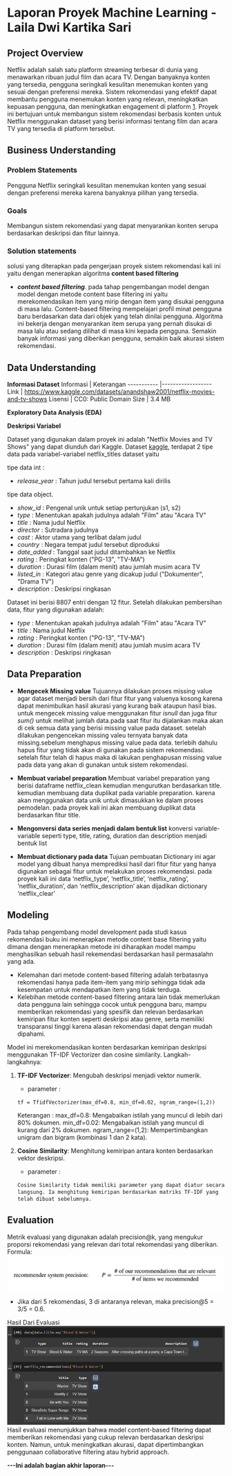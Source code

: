 # Laporan Proyek Machine Learning - Laila Dwi Kartika Sari

## Project Overview

Netflix adalah salah satu platform streaming terbesar di dunia yang menawarkan ribuan judul film dan acara TV. Dengan banyaknya konten yang tersedia, pengguna seringkali kesulitan menemukan konten yang sesuai dengan preferensi mereka. Sistem rekomendasi yang efektif dapat membantu pengguna menemukan konten yang relevan, meningkatkan kepuasan pengguna, dan meningkatkan engagement di platform [1](https://help.netflix.com/id/node/100639). Proyek ini bertujuan untuk membangun sistem rekomendasi berbasis konten untuk Netflix menggunakan dataset yang berisi informasi tentang film dan acara TV yang tersedia di platform tersebut.

## Business Understanding


### Problem Statements

Pengguna Netflix seringkali kesulitan menemukan konten yang sesuai dengan preferensi mereka karena banyaknya pilihan yang tersedia.

### Goals

Membangun sistem rekomendasi yang dapat menyarankan konten serupa berdasarkan deskripsi dan fitur lainnya.

### Solution statements

solusi yang diterapkan pada pengerjaan proyek sistem rekomendasi kali ini yaitu dengan menerapkan algoritma **content based filtering** 

- ***content based filtering***.
        pada tahap pengembangan model dengan model dengan metode content base filtering ini yaitu merekomendasikan item yang mirip dengan item yang disukai pengguna di masa lalu. Content-based filtering mempelajari profil minat pengguna baru berdasarkan data dari objek yang telah dinilai pengguna. Algoritma ini bekerja dengan menyarankan item serupa yang pernah disukai di masa lalu atau sedang dilihat di masa kini kepada pengguna. Semakin banyak informasi yang diberikan pengguna, semakin baik akurasi sistem rekomendasi.

## Data Understanding

**Informasi Dataset** 
Informasi   | Keterangan 
----------- |------------------
Link        | https://www.kaggle.com/datasets/anandshaw2001/netflix-movies-and-tv-shows
Lisensi     | CC0: Public Domain
Size        | 3.4 MB

**Exploratory Data Analysis (EDA)**

**Deskripsi Variabel**

Dataset yang digunakan dalam proyek ini adalah "Netflix Movies and TV Shows" yang dapat diunduh dari Kaggle. Dataset [kaggle](https://www.kaggle.com/datasets/anandshaw2001/netflix-movies-and-tv-shows), terdapat 2 tipe data pada variabel-variabel netflix_titles dataset yaitu

tipe data int :
- *release_year* : Tahun judul tersebut pertama kali dirilis

tipe data object.
- *show_id* : Pengenal unik untuk setiap pertunjukan (s1, s2)
- *type* : Menentukan apakah judulnya adalah "Film" atau "Acara TV"
- *title* : Nama judul Netflix
- *director* : Sutradara judulnya
- *cast* : Aktor utama yang terlibat dalam judul
- *country* : Negara tempat judul tersebut diproduksi
- *date_added* : Tanggal saat judul ditambahkan ke Netflix
- *rating* : Peringkat konten ("PG-13", "TV-MA")
- *duration* : Durasi film (dalam menit) atau jumlah musim acara TV
- *listed_in* : Kategori atau genre yang dicakup judul ("Dokumenter", "Drama TV")
- *description* : Deskripsi ringkasan

Dataset ini berisi 8807 entri dengan 12 fitur. Setelah dilakukan pembersihan data, fitur yang digunakan adalah:
- *type* : Menentukan apakah judulnya adalah "Film" atau "Acara TV"
- *title* : Nama judul Netflix
- *rating* : Peringkat konten ("PG-13", "TV-MA")
- *duration* : Durasi film (dalam menit) atau jumlah musim acara TV
- *description* : Deskripsi ringkasan

## Data Preparation

 - **Mengecek Missing value**
    Tujuannya dilakukan proses missing value agar dataset menjadi bersih dari fitur fitur yang valuenya kosong karena dapat menimbulkan hasil akurasi yang kurang baik ataupun hasil bias. untuk mengecek missing value menggunakan fitur *isnull* dan juga fitur *sum()* untuk melihat jumlah data.pada saat fitur itu dijalankan maka akan di cek semua data yang berisi missing value pada dataset. setelah dilakukan pengencekan missing valeu ternyata banyak data missing.sebelum menghapus missing value pada data. terlebih dahulu hapus fitur yang tidak akan di gunakan pada sistem rekomendasi. setelah fitur telah di hapus maka di lakukan penghapusan missing value pada data yang akan di gunakan untuk sistem rekomendasi.

- **Membuat variabel preparation**
    Membuat variabel preparation yang berisi dataframe netflix_clean kemudian mengurutkan berdasarkan title. kemudian membuang data duplikat pada variable preparation. karena akan menggunakan data unik untuk dimasukkan ke dalam proses pemodelan. pada proyek kali ini akan membuang duplikat data berdasarkan fitur title.

- **Mengonversi data series menjadi dalam bentuk list**
    konversi variable-variable seperti type, title, rating, duration dan description menjadi bentuk list

- **Membuat dictionary pada data**
    Tujuan pembuatan Dictionary ini agar model yang dibuat hanya memprediksi hasil dari fitur fitur yang hanya digunakan sebagai fitur untuk melakukan proses rekomendasi. pada proyek kali ini data ‘netflix_type’, ‘netflix_title’, ‘netflix_rating’, ‘netflix_duration’, dan ‘netflix_description’ akan dijadikan dictionary ‘netflix_clear’

## Modeling
Pada tahap pengembang model development pada studi kasus rekomendasi buku ini  menerapkan metode content base filtering yaitu dimana dengan menerapkan metode ini diharapkan model mampu menghasilkan sebuah hasil rekemendasi berdasarkan hasil permasalahn yang ada. 
- Kelemahan dari metode content-based filtering adalah terbatasnya rekomendasi hanya pada item-item yang mirip sehingga tidak ada kesempatan untuk mendapatkan item yang tidak terduga.
- Kelebihan metode content-based filtering antara lain tidak memerlukan data pengguna lain sehingga cocok untuk pengguna baru, mampu memberikan rekomendasi yang spesifik dan relevan berdasarkan kemiripan fitur konten seperti deskripsi atau genre, serta memiliki transparansi tinggi karena alasan rekomendasi dapat dengan mudah dipahami. 

Model ini merekomendasikan konten berdasarkan kemiripan deskripsi menggunakan TF-IDF Vectorizer dan cosine similarity. Langkah-langkahnya:

1. **TF-IDF Vectorizer**: Mengubah deskripsi menjadi vektor numerik.
    - parameter : 
    `````
    tf = TfidfVectorizer(max_df=0.8, min_df=0.02, ngram_range=(1,2))
    `````

    Keterangan : max_df=0.8: Mengabaikan istilah yang muncul di lebih dari 80% dokumen. min_df=0.02: Mengabaikan istilah yang muncul di kurang dari 2% dokumen. ngram_range=(1,2): Mempertimbangkan unigram dan bigram (kombinasi 1 dan 2 kata).

2. **Cosine Similarity**: Menghitung kemiripan antara konten berdasarkan vektor deskripsi.
    - parameter :
    `````
    Cosine Similarity tidak memiliki parameter yang dapat diatur secara langsung. Ia menghitung kemiripan berdasarkan matriks TF-IDF yang telah dibuat sebelumnya.
    `````

## Evaluation
Metrik evaluasi yang digunakan adalah precision@k, yang mengukur proporsi rekomendasi yang relevan dari total rekomendasi yang diberikan. Formula:
![Gambar](https://github.com/lailadwikartikasari/Sistem-Rekomendasi/blob/main/image/2.png?raw=true)
- Jika dari 5 rekomendasi, 3 di antaranya relevan, maka precision@5 = 3/5 = 0.6.

Hasil Dari Evaluasi
![hasil evaluasi](https://github.com/lailadwikartikasari/Sistem-Rekomendasi/blob/main/image/1.png?raw=true)
Hasil evaluasi menunjukkan bahwa model content-based filtering dapat memberikan rekomendasi yang cukup relevan berdasarkan deskripsi konten. Namun, untuk meningkatkan akurasi, dapat dipertimbangkan penggunaan collaborative filtering atau hybrid approach.


**---Ini adalah bagian akhir laporan---**
